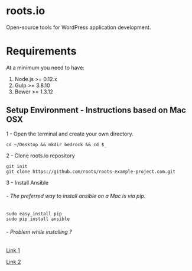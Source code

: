 # roots.io
Open-source tools for WordPress application development.

# Requirements
At a minimum you need to have:

1. Node.js >= 0.12.x
2. Gulp >= 3.8.10
3. Bower >= 1.3.12

## Setup Environment - Instructions based on Mac OSX

1 - Open the terminal and create your own directory.
```
cd ~/Desktop && mkdir bedrock && cd $_
```

2 - Clone roots.io repository
```
git init
git clone https://github.com/roots/roots-example-project.com.git
```

3 - Install Ansible
  ###### - The preferred way to install ansible on a Mac is via pip.
  ```
  sudo easy_install pip
  sudo pip install ansible
  ```
  ###### - Problem while installing ?
  [Link 1](http://docs.ansible.com/ansible/intro_installation.html#latest-releases-on-mac-osx)
  
  [Link 2](http://stackoverflow.com/questions/17271319/installing-pip-on-mac-os-x)

